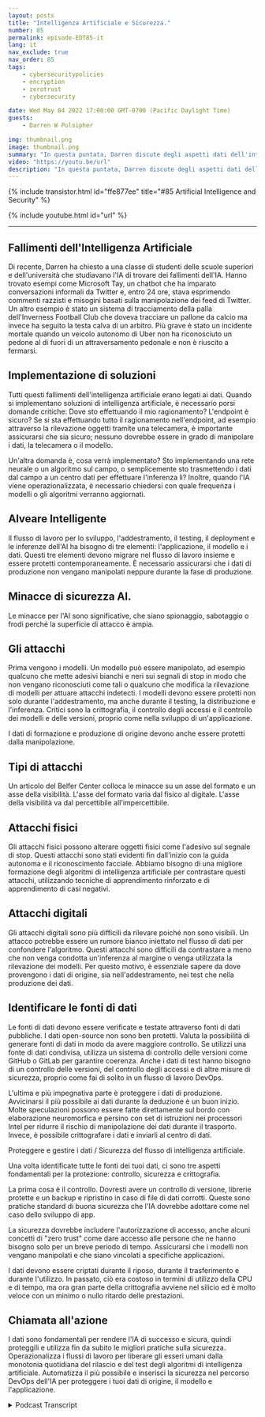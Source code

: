 ```yaml
---
layout: posts
title: "Intelligenza Artificiale e Sicurezza."
number: 85
permalink: episode-EDT85-it
lang: it
nav_exclude: true
nav_order: 85
tags:
    - cybersecuritypolicies
    - encryption
    - zerotrust
    - cybersecurity

date: Wed May 04 2022 17:00:00 GMT-0700 (Pacific Daylight Time)
guests:
    - Darren W Pulsipher

img: thumbnail.png
image: thumbnail.png
summary: "In questa puntata, Darren discute degli aspetti dati dell'intelligenza artificiale (AI) e dell'importanza di proteggere tali dati."
video: "https://youtu.be/url"
description: "In questa puntata, Darren discute degli aspetti dati dell'intelligenza artificiale (AI) e dell'importanza di proteggere tali dati."
---
```


<div>
{% include transistor.html id="ffe877ee" title="#85 Artificial Intelligence and Security" %}

{% include youtube.html id="url" %}
</div>

---

## Fallimenti dell'Intelligenza Artificiale

Di recente, Darren ha chiesto a una classe di studenti delle scuole superiori e dell'università che studiavano l'IA di trovare dei fallimenti dell'IA. Hanno trovato esempi come Microsoft Tay, un chatbot che ha imparato conversazioni informali da Twitter e, entro 24 ore, stava esprimendo commenti razzisti e misogini basati sulla manipolazione dei feed di Twitter. Un altro esempio è stato un sistema di tracciamento della palla dell'Inverness Football Club che doveva tracciare un pallone da calcio ma invece ha seguito la testa calva di un arbitro. Più grave è stato un incidente mortale quando un veicolo autonomo di Uber non ha riconosciuto un pedone al di fuori di un attraversamento pedonale e non è riuscito a fermarsi.

## Implementazione di soluzioni

Tutti questi fallimenti dell'intelligenza artificiale erano legati ai dati. Quando si implementano soluzioni di intelligenza artificiale, è necessario porsi domande critiche: Dove sto effettuando il mio ragionamento? L'endpoint è sicuro? Se si sta effettuando tutto il ragionamento nell'endpoint, ad esempio attraverso la rilevazione oggetti tramite una telecamera, è importante assicurarsi che sia sicuro; nessuno dovrebbe essere in grado di manipolare i dati, la telecamera o il modello.

Un'altra domanda è, cosa verrà implementato? Sto implementando una rete neurale o un algoritmo sul campo, o semplicemente sto trasmettendo i dati dal campo a un centro dati per effettuare l'inferenza lì? Inoltre, quando l'IA viene operazionalizzata, è necessario chiedersi con quale frequenza i modelli o gli algoritmi verranno aggiornati.

## Alveare Intelligente

Il flusso di lavoro per lo sviluppo, l'addestramento, il testing, il deployment e le inferenze dell'AI ha bisogno di tre elementi: l'applicazione, il modello e i dati. Questi tre elementi devono migrare nel flusso di lavoro insieme e essere protetti contemporaneamente. È necessario assicurarsi che i dati di produzione non vengano manipolati neppure durante la fase di produzione.

## Minacce di sicurezza AI.

Le minacce per l'AI sono significative, che siano spionaggio, sabotaggio o frodi perché la superficie di attacco è ampia.

## Gli attacchi

Prima vengono i modelli. Un modello può essere manipolato, ad esempio qualcuno che mette adesivi bianchi e neri sui segnali di stop in modo che non vengano riconosciuti come tali o qualcuno che modifica la rilevazione di modelli per attuare attacchi indetecti. I modelli devono essere protetti non solo durante l'addestramento, ma anche durante il testing, la distribuzione e l'inferenza. Critici sono la crittografia, il controllo degli accessi e il controllo dei modelli e delle versioni, proprio come nella sviluppo di un'applicazione.

I dati di formazione e produzione di origine devono anche essere protetti dalla manipolazione.

## Tipi di attacchi

Un articolo del Belfer Center colloca le minacce su un asse del formato e un asse della visibilità. L'asse del formato varia dal fisico al digitale. L'asse della visibilità va dal percettibile all'impercettibile.

## Attacchi fisici

Gli attacchi fisici possono alterare oggetti fisici come l'adesivo sul segnale di stop. Questi attacchi sono stati evidenti fin dall'inizio con la guida autonoma e il riconoscimento facciale. Abbiamo bisogno di una migliore formazione degli algoritmi di intelligenza artificiale per contrastare questi attacchi, utilizzando tecniche di apprendimento rinforzato e di apprendimento di casi negativi.

## Attacchi digitali

Gli attacchi digitali sono più difficili da rilevare poiché non sono visibili. Un attacco potrebbe essere un rumore bianco iniettato nel flusso di dati per confondere l'algoritmo. Questi attacchi sono difficili da contrastare a meno che non venga condotta un'inferenza al margine o venga utilizzata la rilevazione dei modelli. Per questo motivo, è essenziale sapere da dove provengono i dati di origine, sia nell'addestramento, nei test che nella produzione dei dati.

## Identificare le fonti di dati

Le fonti di dati devono essere verificate e testate attraverso fonti di dati pubbliche. I dati open-source non sono ben protetti. Valuta la possibilità di generare fonti di dati in modo da avere maggiore controllo. Se utilizzi una fonte di dati condivisa, utilizza un sistema di controllo delle versioni come GitHub o GitLab per garantire coerenza. Anche i dati di test hanno bisogno di un controllo delle versioni, del controllo degli accessi e di altre misure di sicurezza, proprio come fai di solito in un flusso di lavoro DevOps.

L'ultima e più impegnativa parte è proteggere i dati di produzione. Avvicinarsi il più possibile ai dati durante la deduzione è un buon inizio. Molte speculazioni possono essere fatte direttamente sul bordo con elaborazione neuromorfica e persino con set di istruzioni nei processori Intel per ridurre il rischio di manipolazione dei dati durante il trasporto. Invece, è possibile crittografare i dati e inviarli al centro di dati.

Proteggere e gestire i dati / Sicurezza del flusso di intelligenza artificiale.

Una volta identificate tutte le fonti dei tuoi dati, ci sono tre aspetti fondamentali per la protezione: controllo, sicurezza e crittografia.

La prima cosa è il controllo. Dovresti avere un controllo di versione, librerie protette e un backup e ripristino in caso di file di dati corrotti. Queste sono pratiche standard di buona sicurezza che l'IA dovrebbe adottare come nel caso dello sviluppo di app.

La sicurezza dovrebbe includere l'autorizzazione di accesso, anche alcuni concetti di "zero trust" come dare accesso alle persone che ne hanno bisogno solo per un breve periodo di tempo. Assicurarsi che i modelli non vengano manipolati e che siano vincolati a specifiche applicazioni.

I dati devono essere criptati durante il riposo, durante il trasferimento e durante l'utilizzo. In passato, ciò era costoso in termini di utilizzo della CPU e di tempo, ma ora gran parte della crittografia avviene nel silicio ed è molto veloce con un minimo o nullo ritardo delle prestazioni.

## Chiamata all'azione

I dati sono fondamentali per rendere l'IA di successo e sicura, quindi proteggili e utilizza fin da subito le migliori pratiche sulla sicurezza. Operazionalizza i flussi di lavoro per liberare gli esseri umani dalla monotonia quotidiana del rilascio e del test degli algoritmi di intelligenza artificiale. Automatizza il più possibile e inserisci la sicurezza nel percorso DevOps dell'IA per proteggere i tuoi dati di origine, il modello e l'applicazione.



<details>
<summary> Podcast Transcript </summary>

<p></p>

</details>
